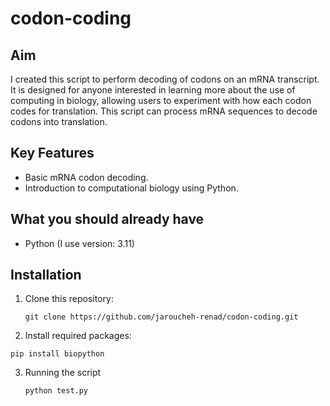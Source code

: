 # codon-coding

## Aim
I created this script to perform decoding of codons on an mRNA transcript. It is designed for anyone interested in learning more about the use of computing in biology, allowing users to experiment with how each codon codes for translation. This script can process mRNA sequences to decode codons into translation.

## Key Features
- Basic mRNA codon decoding.
- Introduction to computational biology using Python.

## What you should already have
- Python (I use version: 3.11)

## Installation

1. Clone this repository:
   ```
   git clone https://github.com/jaroucheh-renad/codon-coding.git
   ```

2. Install required packages:
  ```
  pip install biopython
  ```
3. Running the script
   ```
   python test.py
   ```
